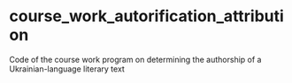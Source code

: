 # course_work_autorification_attribution
Code of the course work program on determining the authorship of a Ukrainian-language literary text
